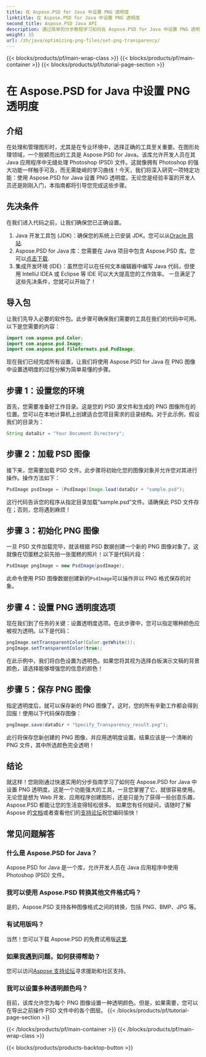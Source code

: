 ```yaml
---
title: 在 Aspose.PSD for Java 中设置 PNG 透明度
linktitle: 在 Aspose.PSD for Java 中设置 PNG 透明度
second_title: Aspose.PSD Java API
description: 通过简单的分步教程学习如何在 Aspose.PSD for Java 中设置 PNG 透明度。非常适合开发人员和图形设计师。
weight: 15
url: /zh/java/optimizing-png-files/set-png-transparency/
---
```


{{< blocks/products/pf/main-wrap-class >}}
{{< blocks/products/pf/main-container >}}
{{< blocks/products/pf/tutorial-page-section >}}

# 在 Aspose.PSD for Java 中设置 PNG 透明度

## 介绍
在处理和管理图形时，尤其是在专业环境中，选择正确的工具至关重要。在图形处理领域，一个脱颖而出的工具是 Aspose.PSD for Java。该库允许开发人员在其 Java 应用程序中无缝处理 Photoshop (PSD) 文件。这就像拥有 Photoshop 的强大功能一样触手可及，而无需陡峭的学习曲线！今天，我们将深入研究一项特定功能：使用 Aspose.PSD for Java 设置 PNG 透明度。无论您是经验丰富的开发人员还是刚刚入门，本指南都将引导您完成这些步骤。
## 先决条件
在我们进入代码之前，让我们确保您已正确设置。
1.  Java 开发工具包 (JDK)：确保您的系统上已安装 JDK。您可以从[Oracle 网站](https://www.oracle.com/java/technologies/javase-jdk11-downloads.html).
2.  Aspose.PSD for Java 库：您需要在 Java 项目中包含 Aspose.PSD 库。您可以[点击下载](https://releases.aspose.com/psd/java/).
3. 集成开发环境 (IDE)：虽然您可以在任何文本编辑器中编写 Java 代码，但使用 IntelliJ IDEA 或 Eclipse 等 IDE 可以大大提高您的工作效率。
一旦满足了这些先决条件，您就可以开始了！
## 导入包
让我们先导入必要的软件包。此步骤可确保我们需要的工具在我们的代码中可用。以下是您需要的内容：
```java
import com.aspose.psd.Color;
import com.aspose.psd.Image;
import com.aspose.psd.fileformats.psd.PsdImage;
```
现在我们已经完成所有设置，让我们将使用 Aspose.PSD for Java 在 PNG 图像中设置透明度的过程分解为简单易懂的步骤。
## 步骤 1：设置您的环境
首先，您需要准备好工作目录。这是您的 PSD 源文件和生成的 PNG 图像所在的位置。您可以在本地计算机上创建适合您项目需求的目录结构。对于此示例，假设我们的目录为：
```java
String dataDir = "Your Document Directory";
```
## 步骤 2：加载 PSD 图像
接下来，您需要加载 PSD 文件。此步骤将初始化您的图像对象并允许您对其进行操作。操作方法如下：
```java
PsdImage psdImage = (PsdImage)Image.load(dataDir + "sample.psd");
```
这行代码告诉您的程序从指定目录加载“sample.psd”文件。请确保此 PSD 文件存在；否则，您将遇到麻烦！
## 步骤 3：初始化 PNG 图像
一旦 PSD 文件加载完毕，就该根据 PSD 数据创建一个新的 PNG 图像对象了。这就像在切蛋糕之前先拍一张蛋糕的照片！以下是代码片段：
```java
PsdImage pngImage = new PsdImage(psdImage);
```
此命令使用 PSD 图像数据创建新的`PsdImage`可以操作并以 PNG 格式保存的对象。
## 步骤 4：设置 PNG 透明度选项
现在我们到了任务的关键：设置透明度选项。在此步骤中，您可以指定哪种颜色应被视为透明。以下是代码：
```java
pngImage.setTransparentColor(Color.getWhite());
pngImage.setTransparentColor(true);
```
在此示例中，我们将白色设置为透明色。如果您将其视为选择白板演示文稿的背景颜色，请选择能够增强您的信息的颜色！
## 步骤 5：保存 PNG 图像
指定透明度后，就可以保存新的 PNG 图像了。这时，您的所有辛勤工作都会得到回报！使用以下代码保存图像：
```java
pngImage.save(dataDir + "Specify_Transparency_result.png");
```
此行将保存您新创建的 PNG 图像，并应用透明度设置。结果应该是一个清晰的 PNG 文件，其中所选颜色完全透明！
## 结论
就这样！您刚刚通过快速实用的分步指南学习了如何在 Aspose.PSD for Java 中设置 PNG 透明度。这是一个功能强大的工具，一旦您掌握了它，就很容易使用。无论您是想为 Web 开发、应用程序创建图形，还是只是为了获得一些创意乐趣，Aspose.PSD 都能让您的生活变得轻松很多。
如果您有任何疑问，请随时了解 Aspose 的[文档](https://reference.aspose.com/psd/java/)或者查看他们的[支持论坛](https://forum.aspose.com/c/psd/34)祝您编码愉快！
## 常见问题解答
### 什么是 Aspose.PSD for Java？
Aspose.PSD for Java 是一个库，允许开发人员在 Java 应用程序中使用 Photoshop (PSD) 文件。
### 我可以使用 Aspose.PSD 转换其他文件格式吗？
是的，Aspose.PSD 支持各种图像格式之间的转换，包括 PNG、BMP、JPG 等。
### 有试用版吗？
当然！您可以下载 Aspose.PSD 的免费试用版[这里](https://releases.aspose.com/).
### 如果我遇到问题，如何获得帮助？
您可以访问[Aspose 支持论坛](https://forum.aspose.com/c/psd/34)寻求援助和社区支持。
### 我可以设置多种透明颜色吗？
目前，该库允许您为每个 PNG 图像设置一种透明颜色。但是，如果需要，您可以在导出之前操作 PSD 文件中的各个图层。
{{< /blocks/products/pf/tutorial-page-section >}}

{{< /blocks/products/pf/main-container >}}
{{< /blocks/products/pf/main-wrap-class >}}

{{< blocks/products/products-backtop-button >}}
